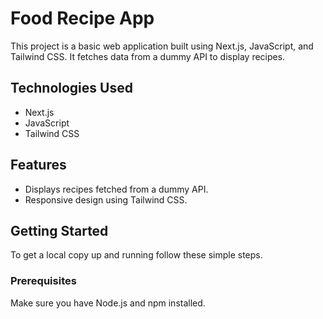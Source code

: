 # Food Recipe App

This project is a basic web application built using Next.js, JavaScript, and Tailwind CSS. It fetches data from a dummy API to display recipes.

## Technologies Used

- Next.js
- JavaScript
- Tailwind CSS

## Features

- Displays recipes fetched from a dummy API.
- Responsive design using Tailwind CSS.

## Getting Started

To get a local copy up and running follow these simple steps.

### Prerequisites

Make sure you have Node.js and npm installed.



